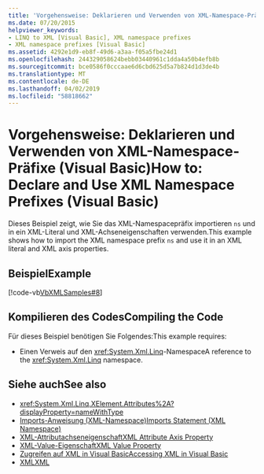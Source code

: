 ```yaml
---
title: 'Vorgehensweise: Deklarieren und Verwenden von XML-Namespace-Präfixe (Visual Basic)'
ms.date: 07/20/2015
helpviewer_keywords:
- LINQ to XML [Visual Basic], XML namespace prefixes
- XML namespace prefixes [Visual Basic]
ms.assetid: 4292e1d9-eb8f-49d6-a3aa-f05a5fbe24d1
ms.openlocfilehash: 244329058624bebb03440961c1dda4a50b4efb8b
ms.sourcegitcommit: bce0586f0cccaae6d6cbd625d5a7b824d1d3de4b
ms.translationtype: MT
ms.contentlocale: de-DE
ms.lasthandoff: 04/02/2019
ms.locfileid: "58818662"
---
```

# <a name="how-to-declare-and-use-xml-namespace-prefixes-visual-basic"></a><span data-ttu-id="4641e-102">Vorgehensweise: Deklarieren und Verwenden von XML-Namespace-Präfixe (Visual Basic)</span><span class="sxs-lookup"><span data-stu-id="4641e-102">How to: Declare and Use XML Namespace Prefixes (Visual Basic)</span></span>
<span data-ttu-id="4641e-103">Dieses Beispiel zeigt, wie Sie das XML-Namespacepräfix importieren `ns` und in ein XML-Literal und XML-Achseneigenschaften verwenden.</span><span class="sxs-lookup"><span data-stu-id="4641e-103">This example shows how to import the XML namespace prefix `ns` and use it in an XML literal and XML axis properties.</span></span>  
  
## <a name="example"></a><span data-ttu-id="4641e-104">Beispiel</span><span class="sxs-lookup"><span data-stu-id="4641e-104">Example</span></span>  
 [!code-vb[VbXMLSamples#8](~/samples/snippets/visualbasic/VS_Snippets_VBCSharp/VbXMLSamples/VB/XMLSamples3.vb#8)]  
  
## <a name="compiling-the-code"></a><span data-ttu-id="4641e-105">Kompilieren des Codes</span><span class="sxs-lookup"><span data-stu-id="4641e-105">Compiling the Code</span></span>  
 <span data-ttu-id="4641e-106">Für dieses Beispiel benötigen Sie Folgendes:</span><span class="sxs-lookup"><span data-stu-id="4641e-106">This example requires:</span></span>  
  
-   <span data-ttu-id="4641e-107">Einen Verweis auf den <xref:System.Xml.Linq>-Namespace</span><span class="sxs-lookup"><span data-stu-id="4641e-107">A reference to the <xref:System.Xml.Linq> namespace.</span></span>  
  
## <a name="see-also"></a><span data-ttu-id="4641e-108">Siehe auch</span><span class="sxs-lookup"><span data-stu-id="4641e-108">See also</span></span>

- <xref:System.Xml.Linq.XElement.Attributes%2A?displayProperty=nameWithType>
- [<span data-ttu-id="4641e-109">Imports-Anweisung (XML-Namespace)</span><span class="sxs-lookup"><span data-stu-id="4641e-109">Imports Statement (XML Namespace)</span></span>](../../../../visual-basic/language-reference/statements/imports-statement-xml-namespace.md)
- [<span data-ttu-id="4641e-110">XML-Attributachseneigenschaft</span><span class="sxs-lookup"><span data-stu-id="4641e-110">XML Attribute Axis Property</span></span>](../../../../visual-basic/language-reference/xml-axis/xml-attribute-axis-property.md)
- [<span data-ttu-id="4641e-111">XML-Value-Eigenschaft</span><span class="sxs-lookup"><span data-stu-id="4641e-111">XML Value Property</span></span>](../../../../visual-basic/language-reference/xml-axis/xml-value-property.md)
- [<span data-ttu-id="4641e-112">Zugreifen auf XML in Visual Basic</span><span class="sxs-lookup"><span data-stu-id="4641e-112">Accessing XML in Visual Basic</span></span>](../../../../visual-basic/programming-guide/language-features/xml/accessing-xml.md)
- [<span data-ttu-id="4641e-113">XML</span><span class="sxs-lookup"><span data-stu-id="4641e-113">XML</span></span>](../../../../visual-basic/programming-guide/language-features/xml/index.md)
